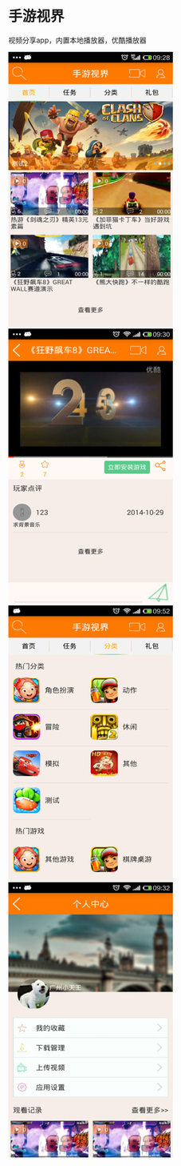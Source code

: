 # 手游视界

视频分享app，内置本地播放器，优酷播放器

![](https://github.com/782271752/VideoApplication/blob/master/screenshot/one.jpg)
![](https://github.com/782271752/VideoApplication/blob/master/screenshot/two.jpg)
![](https://github.com/782271752/VideoApplication/blob/master/screenshot/three.jpg)
![](https://github.com/782271752/VideoApplication/blob/master/screenshot/four.jpg)
